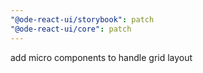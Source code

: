 ```yaml
---
"@ode-react-ui/storybook": patch
"@ode-react-ui/core": patch
---
```


add micro components to handle grid layout
